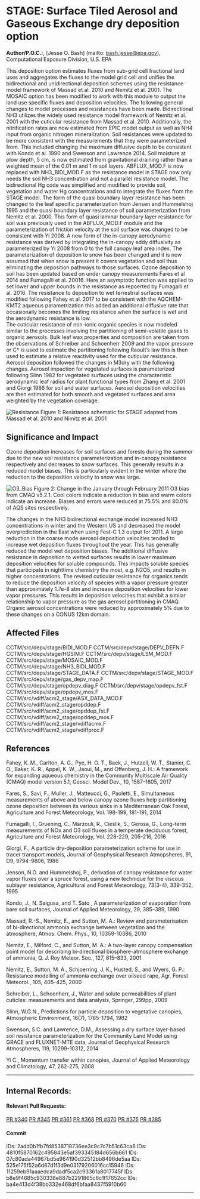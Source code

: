 # STAGE: Surface Tiled Aerosol and Gaseous Exchange dry deposition option

**Author/P.O.C.:**, [Jesse O. Bash] (mailto: bash.jesse@epa.gov), Computational Exposure Division, U.S. EPA

This deposition option estimates fluxes from sub-grid cell fractional land uses and aggregates the fluxes to the model grid cell and unifies the bidirectional and unidirectional deposition schemes using the resistance model framework of Massad et al. 2010 and Nemitz et al. 2001. The MOSAIC option has been modified to work with this module to output the land use specific fluxes and deposition velocities. The following general changes to model processes and resistances have been made. 
Bidirectional NH3 utilizes the widely used resistance model framework of Nemitz et al. 2001 with the cuticular resistance from Massad et al. 2010. Additionally, the nitrification rates are now estimated from EPIC model output as well as NH4 input from organic nitrogen mineralization.  Soil resistances were updated to be more consistent with the measurements that they were parameterized from. This included changing the maximum diffusive depth to be consistent with Kondo et al. 1990 and Swenson and Lawrence 2014.  Soil moisture at plow depth, 5 cm, is now estimated from gravitational draining rather than a weighted mean of the 0.01 m and 1 m soil layers. ABFLUX_MOD.F is now replaced with NH3_BIDI_MOD.F as the resistance model in STAGE now only needs the soil NH3 concentration and not a parallel resistance model. 
The bidirectional Hg code was simplified and modified to provide soil, vegetation and water Hg concentrations and to integrate the fluxes from the STAGE model. 
The form of the quasi boundary layer resistance has been changed to the leaf specific parameterization from Jensen and Hummelshoj 1995 and the quasi boundary layer resistance of soil parameterization from Nemitz et al. 2000. This form of quasi laminar boundary layer resistance for soil was previously used in the ABFLUX_MOD.F module and the parameterization of friction velocity at the soil surface was changed to be consistent with Yi 2008. 
A new form of the in-canopy aerodynamic resistance was derived by integrating the in-canopy eddy diffusivity as parameterized by Yi 2008 from 0 to the full canopy leaf area index. 
The parameterization of deposition to snow has been changed and it is now assumed that when snow is present it covers vegetation and soil thus eliminating the deposition pathways to those surfaces. 
Ozone deposition to soil has been updated based on under canopy measurements Fares et al 2014 and Fumagalli et al. 20016. Here an asymptotic function was applied to set lower and upper bounds in the resistance as repoerted by Fumagalli et al. 2016.
The resistance to deposition to wet terrestrial surfaces was modified following Fahey et al. 2017 to be consistent with the AQCHEM-KMT2 aqueous parametrization this added an additional diffusive rate that occasionally becomes the limiting resistance when the surface is wet and the aerodynamic resistance is low.  
The cuticular resistance of non-ionic organic species is now modeled similar to the processes involving the partitioning of semi-volatile gases to organic aerosols. Bulk leaf wax properties and composition are taken from the observations of Schreiber and Schoenherr 2009 and the vapor pressure or C* is used to estimate the partitioning following Raoult’s law this is then used to estimate a relative reactivity used for the cuticular resistance. 
Aerosol deposition followed the changes in M3dry with the following changes. Aerosol impaction for vegetated surfaces is parameterized following Slinn 1982 for vegetated surfaces using the characteristic aerodynamic leaf radius for plant functional types from Zhang et al. 2001 and Giorgi 1986 for soil and water surfaces.  Aerosol deposition velocities are then estimated for both smooth and vegetated surfaces and area weighted by the vegetation coverage. 

![Resistance](Resistance.model.png)
Figure 1: Resistance schematic for STAGE adapted from Massad et al. 2010 and Nimitz et al. 2001

## Significance and Impact

Ozone deposition increases for soil surfaces and forests during the summer due to the new soil resistance parameterization and in-canopy resistance respectively and decreases to snow surfaces. This generally results in a reduced model biases. This is particularly evident in the winter where the reduction to the deposition velocity to snow was large. 

![O3_Bias](CMAQv521_Stage_Beta_O3_8hrmax_275594_spatialplot_bias_diff.png)
Figure 2: Change in the January through February 2011 O3 bias from CMAQ v5.2.1. Cool colors indicate a reduction in bias and warm colors indicate an increase. Biases and errors were reduced at 75.5% and 80.0% of AQS sites respectively. 

The changes in the NH3 bidirectional exchange model increased NH3 concentrations in winter and the Western US and decreased the model overprediction in the East when using Fest-C 1.3 output for 2011.
A large reduction in the coarse mode aerosol deposition velocities tended to increase wet deposition fluxes throughout the year. This has generally reduced the model wet deposition biases. 
The additional diffusive resistance in deposition to wetted surfaces results in lower maximum deposition velocities for soluble compounds. This impacts soluble species that participate in nighttime chemistry the most, e.g. N2O5, and results in higher concentrations. 
The revised cuticular resistance for organics tends to reduce the deposition velocity of species with a vapor pressure greater than approximately 1.7e-8 atm and increase deposition velocities for lower vapor pressures. This results in deposition velocities that exhibit a similar relationship to vapor pressure as the gas aerosol partitioning in CMAQ. Organic aerosol concentrations were reduced by approximately 5% due to these changes on a CONUS 12km domain. 

## Affected Files

CCTM/src/depv/stage/BIDI_MOD.F
CCTM/src/depv/stage/DEPV_DEFN.F
CCTM/src/depv/stage/HGSIM.F
CCTM/src/depv/stage/LSM_MOD.F
CCTM/src/depv/stage/MOSAIC_MOD.F
CCTM/src/depv/stage/NH3_BIDI_MOD.F
CCTM/src/depv/stage/STAGE_DATA.F
CCTM/src/depv/stage/STAGE_MOD.F
CCTM/src/depv/stage/gas_depv_map.F
CCTM/src/depv/stage/opdepv_diag.F
CCTM/src/depv/stage/opdepv_fst.F
CCTM/src/depv/stage/opdepv_mos.F
CCTM/src/vdiff/acm2_stage/ASX_DATA_MOD.F
CCTM/src/vdiff/acm2_stage/opddep.F
CCTM/src/vdiff/acm2_stage/opddep_fst.F
CCTM/src/vdiff/acm2_stage/opddep_mos.F
CCTM/src/vdiff/acm2_stage/vdiffacmx.F
CCTM/src/vdiff/acm2_stage/vdiffproc.F

## References

Fahey, K. M., Carlton, A. G., Pye, H. O. T., Baek, J., Hutzell, W. T., Stanier, C. O., Baker, K. R., Appel, K. W., Jaoui, M., and Offenberg, J. H.: A framework for expanding aqueous chemistry in the Community Multiscale Air Quality (CMAQ) model version 5.1, Geosci. Model Dev., 10, 1587-1605, 2017

Fares, S., Savi, F., Muller, J., Matteucci, G., Paoletti, E., Simultaneous measurements of above and below canopy ozone fluxes help partitioning ozone deposition between its various sinks in a Mediterranean Oak Forest, Agriculture and Forest Meteorology, Vol. 198-199, 181-191, 2014

Fumagalli, I., Gruening, C., Marzouli, R., Cieslik, S., Gerosa, G., Long-term measurements of NOx and O3 soil fluxes in a temperate deciduous forest, Agriculture and Forest Meteorology, Vol. 228-229, 205-216, 2016

Giorgi, F., A particle dry-deposition parameterization scheme for use in tracer transport models, Journal of Geophysical Research Atmopsheres, 91, D9, 9794-9806, 1986

Jenson, N.O. and Hummelshoj, P., derivation of canopy resistance for water vapor fluxes over a spruce forest, using a new technique for the viscous sublayer resistance, Agricultural and Forest Meteorology, 73(3-4), 339-352, 1995

Kondo, J., N. Saigusa, and T. Sato , A parameterization of evaporation from bare soil surfaces, Journal of Applied Meteorology, 29, 385–389, 1990

Massad, R.-S., Nemitz, E., and Sutton, M. A.: Review and parameterisation of bi-directional ammonia exchange between vegetation and the atmosphere, Atmos. Chem. Phys., 10, 10359-10386, 2010

Nemitz, E., Milford, C., and Sutton, M. A.: A two-layer canopy compensation point model for describing bi-directional biosphere-atmosphere exchange of ammonia, Q. J. Roy Meteor. Soc., 127, 815–833, 2001

Nemitz, E., Sutton, M. A., Schjoerring, J. K., Husted, S., and Wyers, G. P.: Resistance modelling of ammonia exchange over oilseed rape, Agr. Forest Meteorol., 105, 405–425, 2000

Schreiber, L., Schoenherr, J., Water and solute permeabilities of plant cuticles: measurements and data analysis, Springer, 299pp, 2009  

Slinn, W.G.N., Predictions for particle deposition to vegetative canopies, Atmospheric Environment, 16(7), 1785-1794, 1982 

Swenson, S.C. and Lawrence, D.M., Assessing a dry surface layer-based soil resistance parameterization for the Community Land Model using GRACE and FLUXNET-MTE data, Journal of Geophysical Research Atmospheres, 119, 10299-10312, 2014

Yi C., Momentum transfer within canopies, Journal of Applied Meteorology and Climatology, 47, 262-275, 2008 

-----
## Internal Records:
#### Relevant Pull Requests:
[PR #340](https://github.com/USEPA/CMAQ_Dev/pull/340)
[PR #345](https://github.com/USEPA/CMAQ_Dev/pull/345)
[PR #361](https://github.com/USEPA/CMAQ_Dev/pull/361)
[PR #368](https://github.com/USEPA/CMAQ_Dev/pull/368)
[PR #370](https://github.com/USEPA/CMAQ_Dev/pull/370)
[PR #375](https://github.com/USEPA/CMAQ_Dev/pull/375)
[PR #385](https://github.com/USEPA/CMAQ_Dev/pull/385)
#### Commit 
IDs: 2add0b1fb7fd8538718736ee3c9c7c7b51c63ca8
IDs: 4810f5870162c495843e5af393345184d656b661
IDs: 07c80ada44967bd5e964190d32512bb8496de5aa
IDs: 525e175f52a6d87d1f3d9e03179206016cc15946
IDs: 11259eb91aaaedca9dadf5ca2c93361a8017745f
IDs: b8e9f4685c930338e887b2291865c6c1f17652cc
IDs: ba4e413d4f38bb332e468df6bfaa8437f5910b60

-----


